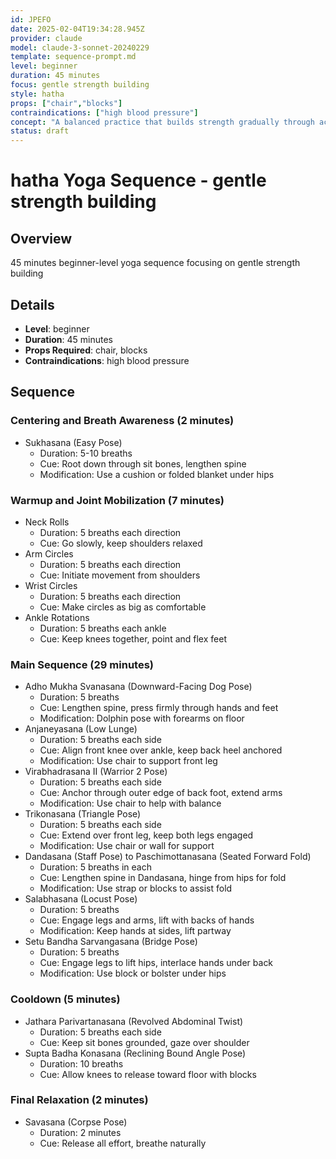 ```yaml
---
id: JPEFO
date: 2025-02-04T19:34:28.945Z
provider: claude
model: claude-3-sonnet-20240229
template: sequence-prompt.md
level: beginner
duration: 45 minutes
focus: gentle strength building
style: hatha
props: ["chair","blocks"]
contraindications: ["high blood pressure"]
concept: "A balanced practice that builds strength gradually through accessible poses and mindful movements. The sequence focuses on establishing proper alignment and body awareness while slowly developing muscular endurance, perfect for those new to yoga or seeking a gentler approach to strength building."
status: draft
---
```

# hatha Yoga Sequence - gentle strength building

## Overview

45 minutes beginner-level yoga sequence focusing on gentle strength building

## Details
- **Level**: beginner  
- **Duration**: 45 minutes
- **Props Required**: chair, blocks
- **Contraindications**: high blood pressure

## Sequence  

### Centering and Breath Awareness (2 minutes)
- Sukhasana (Easy Pose)
  - Duration: 5-10 breaths
  - Cue: Root down through sit bones, lengthen spine
  - Modification: Use a cushion or folded blanket under hips

### Warmup and Joint Mobilization (7 minutes)
- Neck Rolls
  - Duration: 5 breaths each direction  
  - Cue: Go slowly, keep shoulders relaxed
- Arm Circles 
  - Duration: 5 breaths each direction
  - Cue: Initiate movement from shoulders 
- Wrist Circles
  - Duration: 5 breaths each direction
  - Cue: Make circles as big as comfortable
- Ankle Rotations  
  - Duration: 5 breaths each ankle
  - Cue: Keep knees together, point and flex feet

### Main Sequence (29 minutes)
- Adho Mukha Svanasana (Downward-Facing Dog Pose) 
  - Duration: 5 breaths
  - Cue: Lengthen spine, press firmly through hands and feet
  - Modification: Dolphin pose with forearms on floor
- Anjaneyasana (Low Lunge)
  - Duration: 5 breaths each side 
  - Cue: Align front knee over ankle, keep back heel anchored
  - Modification: Use chair to support front leg
- Virabhadrasana II (Warrior 2 Pose)
  - Duration: 5 breaths each side
  - Cue: Anchor through outer edge of back foot, extend arms
  - Modification: Use chair to help with balance  
- Trikonasana (Triangle Pose)
  - Duration: 5 breaths each side
  - Cue: Extend over front leg, keep both legs engaged  
  - Modification: Use chair or wall for support
- Dandasana (Staff Pose) to Paschimottanasana (Seated Forward Fold)
  - Duration: 5 breaths in each
  - Cue: Lengthen spine in Dandasana, hinge from hips for fold
  - Modification: Use strap or blocks to assist fold
- Salabhasana (Locust Pose)
  - Duration: 5 breaths
  - Cue: Engage legs and arms, lift with backs of hands
  - Modification: Keep hands at sides, lift partway
- Setu Bandha Sarvangasana (Bridge Pose) 
  - Duration: 5 breaths
  - Cue: Engage legs to lift hips, interlace hands under back
  - Modification: Use block or bolster under hips

### Cooldown (5 minutes)  
- Jathara Parivartanasana (Revolved Abdominal Twist)
  - Duration: 5 breaths each side
  - Cue: Keep sit bones grounded, gaze over shoulder
- Supta Badha Konasana (Reclining Bound Angle Pose)
  - Duration: 10 breaths  
  - Cue: Allow knees to release toward floor with blocks
  
### Final Relaxation (2 minutes)
- Savasana (Corpse Pose)  
  - Duration: 2 minutes
  - Cue: Release all effort, breathe naturally